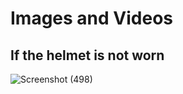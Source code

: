 # Images and Videos
## If the helmet is not worn
![Screenshot (498)](https://user-images.githubusercontent.com/98841253/157006965-4ff754bb-74de-4ada-bcb7-ebe415ed6159.png)
